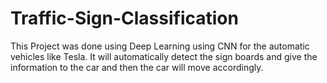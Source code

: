 # Traffic-Sign-Classification
This Project was done using Deep Learning using CNN for the automatic vehicles like Tesla. It will automatically detect the sign boards and give the information to the car and then the car will move accordingly.
